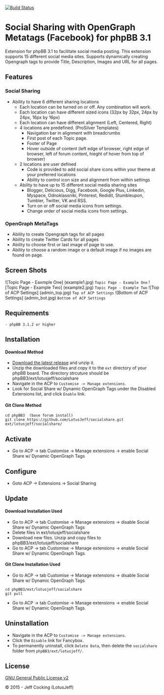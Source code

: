 [![Build Status](https://travis-ci.org/LotusJeff/socialshare.svg?branch=master)](https://travis-ci.org/LotusJeff/socialshare.svg?branch=master)

# Social Sharing with OpenGraph Metatags (Facebook) for phpBB 3.1

Extension for phpBB 3.1 to facilitate social media posting. This extension supports 15 different social media sites. Supports dynamically creating Opengraph tags to provide Title, Description, Images and URL for all pages.

##	Features
###	Social Sharing
- Ability to have 6 different sharing locations
	- Each location can be turned on or off. Any combination will work.
	- Each location can have different sized icons (32px by 32px, 24px by 24px, 16px by 16px)
	- Each location can have different alignment (Left, Centered, Right)
	- 4 locations are predefined. (ProSilver Templates)
		- Navigation bar in alignment with breadcrumbs
		- First post of each Topic page.
		- Footer of Page
		- Hover outside of content (left edge of browser, right edge of browser, left of forum content, hieght of hover from top of browser)
	- 2 locations are user defined
		- Code is provided to add social share icons within your theme at your preferred locations
		- Ability to control icon size and alignment from within settings
	- Ability to have up to 15 different social media sharing sites
		- Blogger, Delicious, Digg, Facebook, Google Plus, Linkedin, Myspace, Odnoklassniki, Pinterest, Redidit, Stumbleupon, Tumbler, Twitter, VK and RSS.
		- Turn on or off social media icons from settings.
		- Change order of social media icons from settings.

###	OpenGraph MetaTags
- Ability to create Opengraph tags for all pages
- Ability to create Twitter Cards for all pages
- Ability to choose first or last image of page to use.
- Ability to choose a random image or a default image if no images are found on page.

## Screen Shots
![Topic Page - Eaxmple One] (example1.jpg) 
`Topic Page - Example One`
![Topic Page - Example Two] (example2.jpg) 
`Topic Page - Example Two`
![Top of ACP Settings] (admin_top.jpg) 
`Top of ACP Settings`
![Bottom of ACP Settings] (admin_bot.jpg) 
`Bottom of ACP Settings`

## Requirements
	- phpBB 3.1.2 or higher

## Installation

#### Download Method
- [Download the latest release](https://github.com/LotusJeff/socialshare) and unzip it.
- Unzip the downloaded files and copy it to the `ext` directory of your phpBB board. The directory strcuture should be phpBB3/ext/lotusjeff/socialshare
- Navigate in the ACP to `Customise -> Manage extensions`.
- Look for Social Share w/ Dynamic OpenGraph Tags under the Disabled Extensions list, and click `Enable` link.

#### Git Clone Method

```
cd phpBB3  (base forum install)
git clone https://github.com/LotusJeff/socialshare.git ext/lotusjeff/socialshare/
```

## Activate
- Go to ACP -> tab Customise -> Manage extensions -> enable Social Share w/ Dynamic OpenGraph Tags

## Configure

- Goto ACP -> Extensions -> Social Sharing

## Update

#### Download Installation Used

- Go to ACP -> tab Customise -> Manage extensions -> disable Social Share w/ Dynamic OpenGraph Tags
- Delete files in ext/lotusjeff/socialshare
- Download new files. Unzip and copy files to phpBB3/ext/lotusjeff/socialshare
- Go to ACP -> tab Customise -> Manage extensions -> enable Social Share w/ Dynamic OpenGraph Tags

#### Git Clone Installation Used

- Go to ACP -> tab Customise -> Manage extensions -> disable Social Share w/ Dynamic OpenGraph Tags

```
cd phpBB3/ext/lotusjeff/socialshare
git pull
```

- Go to ACP -> tab Customise -> Manage extensions -> enable Social Share w/ Dynamic OpenGraph Tags

## Uninstallation
- Navigate in the ACP to `Customise -> Manage extensions`.
- Click the `Disable` link for Fancybox.
- To permanently uninstall, click `Delete Data`, then delete the `socialshare` folder from `phpBB3/ext/lotusjeff/`.

## License
[GNU General Public License v2](http://opensource.org/licenses/GPL-2.0)

© 2015 - Jeff Cocking (LotusJeff)
